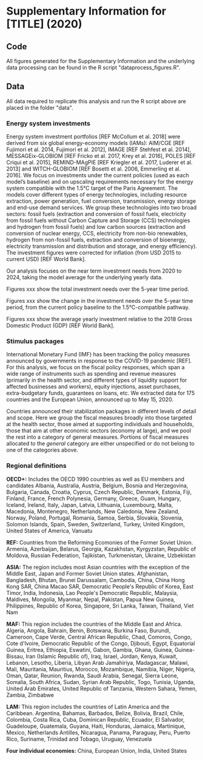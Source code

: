 # Supplementary Information for [TITLE] (2020)

## Code
All figures generated for the Supplementary Information and the underlying data processing can be found in the R script "dataprocess_figures.R".

## Data
All data required to replicate this analysis and run the R script above are placed in the folder "data".

### Energy system investments

Energy system investment portfolios [REF McCollum et al. 2018] were derived from six global energy-economy models (IAMs): AIM/CGE [REF Fujimori et al. 2014, Fujimori et al. 2012], IMAGE [REF Stehfest et al. 2014], MESSAGEix-GLOBIOM [REF Fricko et al. 2017, Krey et al. 2016], POLES [REF Criqui et al. 2015], REMIND-MAgPIE [REF Kriegler et al. 2017, Luderer et al. 2013] and WITCH-GLOBIOM [REF Bosetti et al. 2006, Emmerling et al. 2016]. We focus on investments under the current policies (used as each model’s baseline) and on upscaling requirements necessary for the energy system compatible with the 1.5°C target of the Paris Agreement. The models cover different types of energy technologies, including resource extraction, power generation, fuel conversion, transmission, energy storage and end-use demand services. We group these technologies into two broad sectors: fossil fuels (extraction and conversion of fossil fuels, electricity from fossil fuels without Carbon Capture and Storage (CCS) technologies and hydrogen from fossil fuels) and low carbon sources (extraction and conversion of nuclear energy, CCS, electricity from non-bio renewables, hydrogen from non-fossil fuels, extraction and conversion of bioenergy, electricity transmission and distribution and storage, and energy efficiency). The investment figures were corrected for inflation (from USD 2015 to current USD) [REF World Bank].

Our analysis focuses on the near term investment needs from 2020 to 2024, taking the model average for the underlying yearly data.

Figures xxx show the total investment needs over the 5-year time period.

Figures xxx show the change in the investment needs over the 5-year time period, from the current policy baseline to the 1.5°C-compatible pathway.

Figures xxx show the average yearly investment relative to the 2018 Gross Domestic Product (GDP) [REF World Bank]. 


### Stimulus packages

International Monetary Fund (IMF) has been tracking the policy measures announced by governments in response to the COVID-19 pandemic [REF]. For this analysis, we focus on the fiscal policy responses, which span a wide range of instruments such as spending and revenue measures (primarily in the health sector, and different types of liquidity support for affected businesses and workers), equity injections, asset purchases, extra-budgetary funds, guarantees on loans, etc. We extracted data for 175 countries and the European Union, announced up to May 15, 2020. 

Countries announced their stabilization packages in different levels of detail and scope. Here we group the fiscal measures broadly into those targeted at the health sector, those aimed at supporting individuals and households, those that aim at other economic sectors (economy at large), and we pool the rest into a category of general measures. Portions of fiscal measures allocated to the *general* category are either unspecified or do not belong to one of the categories above.
 


### Regional definitions

**OECD+:** Includes the OECD 1990 countries as well as EU members and candidates
Albania, Australia, Austria, Belgium, Bosnia and Herzegovina, Bulgaria, Canada, Croatia, Cyprus, Czech Republic, Denmark, Estonia, Fiji, Finland, France, French Polynesia,
Germany, Greece, Guam, Hungary, Iceland, Ireland, Italy, Japan, Latvia, Lithuania,
Luxembourg, Malta, Macedonia, Montenegro, Netherlands, New Caledonia, New Zealand,
Norway, Poland, Portugal, Romania, Samoa, Serbia, Slovakia, Slovenia, Solomon Islands,
Spain, Sweden, Switzerland, Turkey, United Kingdom, United States of America, Vanuatu

**REF:** Countries from the Reforming Ecomonies of the Former Soviet Union.
Armenia, Azerbaijan, Belarus, Georgia, Kazakhstan, Kyrgyzstan, Republic of Moldova,
Russian Federation, Tajikistan, Turkmenistan, Ukraine, Uzbekistan

**ASIA:** The region includes most Asian countries with the exception of the Middle East,
Japan and Former Soviet Union states.
Afghanistan, Bangladesh, Bhutan, Brunei Darussalam, Cambodia, China, China Hong Kong
SAR, China Macao SAR, Democratic People's Republic of Korea, East Timor, India,
Indonesia, Lao People's Democratic Republic, Malaysia, Maldives, Mongolia, Myanmar,
Nepal, Pakistan, Papua New Guinea, Philippines, Republic of Korea, Singapore, Sri Lanka,
Taiwan, Thailand, Viet Nam

**MAF:** This region includes the countries of the Middle East and Africa.
Algeria, Angola, Bahrain, Benin, Botswana, Burkina Faso, Burundi, Cameroon, Cape Verde,
Central African Republic, Chad, Comoros, Congo, Cote d'Ivoire, Democratic Republic of
the Congo, Djibouti, Egypt, Equatorial Guinea, Eritrea, Ethiopia, Eswatini, Gabon, Gambia, Ghana, Guinea, Guinea-Bissau, Iran (Islamic Republic of), Iraq, Israel, Jordan, Kenya, Kuwait,
Lebanon, Lesotho, Liberia, Libyan Arab Jamahiriya, Madagascar, Malawi, Mali, Mauritania,
Mauritius, Morocco, Mozambique, Namibia, Niger, Nigeria, Oman, Qatar, Reunion,
Rwanda, Saudi Arabia, Senegal, Sierra Leone, Somalia, South Africa, Sudan, Syrian Arab Republic, Togo, Tunisia, Uganda, United Arab Emirates, United Republic of
Tanzania, Western Sahara, Yemen, Zambia, Zimbabwe

**LAM:**  This region includes the countries of Latin America and the Caribbean.
Argentina, Bahamas, Barbados, Belize, Bolivia, Brazil, Chile, Colombia, Costa Rica, Cuba,
Dominican Republic, Ecuador, El Salvador, Guadeloupe, Guatemala, Guyana, Haiti, Honduras, Jamaica, Martinique, Mexico, Netherlands Antilles, Nicaragua, Panama, Paraguay,
Peru, Puerto Rico, Suriname, Trinidad and Tobago, Uruguay, Venezuela

**Four individual economies:** China, European Union, India, United States

